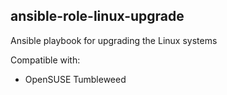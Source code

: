 
## ansible-role-linux-upgrade

Ansible playbook for upgrading the Linux systems

Compatible with:
* OpenSUSE Tumbleweed

